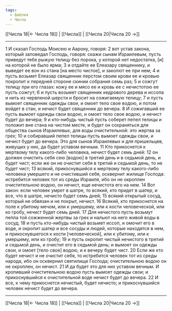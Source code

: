 ```yaml
---
tags:
  - Библия
  - Числа
---
```

[[Числа 18|← Числа 18]] | [[Числа]] | [[Числа 20|Числа 20 →]]

---
1 И сказал Господь Моисею и Аарону, говоря:
2 вот устав закона, который заповедал Господь, говоря: скажи сынам Израилевым, пусть приведут тебе рыжую телицу без порока, у которой нет недостатка, [и] на которой не было ярма;
3 и отдайте ее Елеазару священнику, и выведет ее вон из стана [на место чистое], и заколют ее при нем;
4 и пусть возьмет Елеазар священник перстом своим крови ее и кровью покропит к передней стороне скинии собрания семь раз;
5 и сожгут телицу при его глазах: кожу ее и мясо ее и кровь ее с нечистотою ее пусть сожгут;
6 и пусть возьмет священник кедрового дерева и иссопа и нить из червленой шерсти и бросит на сожигаемую телицу;
7 и пусть вымоет священник одежды свои, и омоет тело свое водою, и потом войдет в стан, и нечист будет священник до вечера.
8 И сожигавший ее пусть вымоет одежды свои водою, и омоет тело свое водою, и нечист будет до вечера;
9 и кто-нибудь чистый пусть соберет пепел телицы и положит вне стана на чистом месте, и будет он сохраняться для общества сынов Израилевых, для воды очистительной: это жертва за грех;
10 и собиравший пепел телицы пусть вымоет одежды свои, и нечист будет до вечера. Это для сынов Израилевых и для пришельцев, живущих у них, да будет уставом вечным.
11 Кто прикоснется к мертвому телу какого-либо человека, нечист будет семь дней:
12 он должен очистить себя сею [водою] в третий день и в седьмой день, и будет чист; если же он не очистит себя в третий и седьмой день, то не будет чист;
13 всякий, прикоснувшийся к мертвому телу какого-либо человека умершего и не очистивший себя, осквернит жилище Господа: истребится человек тот из среды Израиля, ибо он не окроплен очистительною водою, он нечист, еще нечистота его на нем.
14 Вот закон: если человек умрет в шатре, то всякий, кто придет в шатер, и все, что в шатре, нечисто будет семь дней;
15 всякий открытый сосуд, который не обвязан и не покрыт, нечист.
16 Всякий, кто прикоснется на поле к убитому мечом, или к умершему, или к кости человеческой, или ко гробу, нечист будет семь дней.
17 Для нечистого пусть возьмут пепла той сожженной жертвы за грех и нальют на него живой воды в сосуд;
18 и пусть кто-нибудь чистый возьмет иссоп, и омочит его в воде, и окропит шатер и все сосуды и людей, которые находятся в нем, и прикоснувшегося к кости [человеческой], или к убитому, или к умершему, или ко гробу;
19 и пусть окропит чистый нечистого в третий и седьмой день, и очистит его в седьмой день; и вымоет он одежды свои, и омоет [тело свое] водою, и к вечеру будет чист.
20 Если же кто будет нечист и не очистит себя, то истребится человек тот из среды народа, ибо он осквернил святилище Господа; очистительною водою он не окроплен, он нечист.
21 И да будет это для них уставом вечным. И кропивший очистительною водою пусть вымоет одежды свои; и прикоснувшийся к очистительной воде нечист будет до вечера.
22 И все, к чему прикоснется нечистый, будет нечисто; и прикоснувшийся человек нечист будет до вечера.

---
[[Числа 18|← Числа 18]] | [[Числа]] | [[Числа 20|Числа 20 →]]